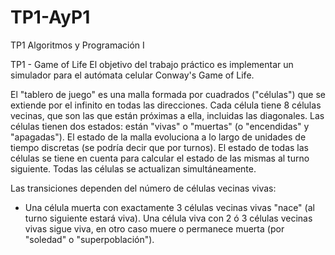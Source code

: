 # TP1-AyP1
TP1 Algoritmos y Programación I

TP1 - Game of Life
El objetivo del trabajo práctico es implementar un simulador para el autómata celular Conway's Game of Life.

El "tablero de juego" es una malla formada por cuadrados ("células") que se extiende por el infinito en todas las direcciones. Cada célula tiene 8 células vecinas, que son las que están próximas a ella, incluidas las diagonales. Las células tienen dos estados: están "vivas" o "muertas" (o "encendidas" y "apagadas"). El estado de la malla evoluciona a lo largo de unidades de tiempo discretas (se podría decir que por turnos). El estado de todas las células se tiene en cuenta para calcular el estado de las mismas al turno siguiente. Todas las células se actualizan simultáneamente.

Las transiciones dependen del número de células vecinas vivas:

 - Una célula muerta con exactamente 3 células vecinas vivas "nace" (al turno siguiente estará viva).
  Una célula viva con 2 ó 3 células vecinas vivas sigue viva, en otro caso muere o permanece muerta (por "soledad" o "superpoblación").
